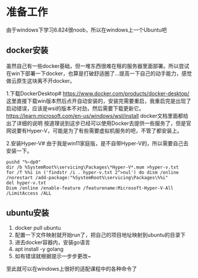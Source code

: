 # 准备工作

由于windows下学习6.824很noob，所以在windows上一个Ubuntu吧

## docker安装

虽然自己有一些docker基础，但一堆东西很难在租的服务器里面部署。所以尝试在win下部署一下docker，也算是打破舒适圈了...提高一下自己的动手能力，感觉做云原生这块离不开docker。

1.下载DockerDesktop#
https://www.docker.com/products/docker-desktop/ 这里直接下载win版本然后点开自动安装的，安装完需要重启，我重启完是出现了启动错误，应该是wsi的版本不对劲，然后需要下载更新它。
https://learn.microsoft.com/en-us/windows/wsl/install docker文档里面都给出了详细的说明
按道理说到这步已经可以使用Docker去提供一些服务了，但是官网说要有Hyper-V，可能是为了有些需要虚拟机服务的吧，不管了都安装上。

2.安装Hyper-V#
由于我是win11家庭版，是不自带Hyper-V的，所以需要自己去安装一下。

```
pushd "%~dp0"
dir /b %SystemRoot%\servicing\Packages\*Hyper-V*.mum >hyper-v.txt
for /f %%i in ('findstr /i . hyper-v.txt 2^>nul') do dism /online /norestart /add-package:"%SystemRoot%\servicing\Packages\%%i"
del hyper-v.txt
Dism /online /enable-feature /featurename:Microsoft-Hyper-V-All /LimitAccess /ALL
```

## ubuntu安装

1. docker pull ubuntu
2. 配置一下文件映射就开始run了，把自己的项目地址映射到ubuntu的目录下
3. 进去docker容器内，安装go语言
4. apt install -y golang
5. 如有错误就根据提示一步步更改~

至此就可以在windows上很好的适配课程中的各种命令了